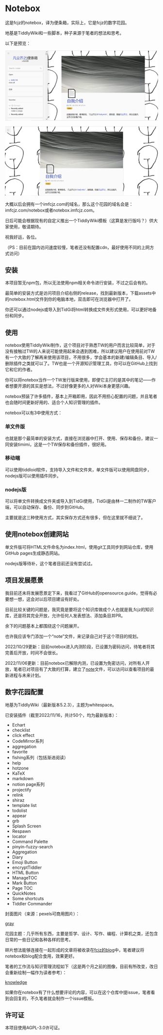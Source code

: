 # Notebox

这是fcjz的notebox，译为便条箱，实际上，它是fcjz的数字花园。

地基是TiddlyWiki和一些脚本，种子来源于笔者的想法和思考。

以下是预览：

![notebox](https://github.com/fcjz/notebox/blob/main/notebox.png)

![note](https://github.com/fcjz/notebox/blob/main/note.png)

大概以后会拥有一个imfcjz.com的域名，那么这个花园的域名会是：imfcjz.com/notebox或者notebox.imfcjz.com。

日后可能会根据现有的自定义推出一个TiddlyWiki模板（这算是发行版吗？）供大家使用，敬请期待。

祝我好运，各位。

（PS：目前在国内访问速度较慢，笔者还没有配置cdn，最好使用不同的上网方式访问）

## 安装

本项目暂无npm包，所以无法使用npm相关命令进行安装，不过之后会有的。

最简单的安装方式是访问项目介绍右侧的release，找到最新版本，下载assets中的notebox.html文件到你的电脑本地，双击即可在浏览器中打开了。

你还可以通过nodejs或导入到TidGi将html转换成文件夹形式使用，可以更好地备份和同步。

## 使用

notebox使用TiddlyWiki制作，这个项目对于熟悉TW的用户而言比较简单，对于没有接触过TW的人来说可能使用起来会遇到困难，所以建议用户在使用前对TW有一个大致的了解再来使用该项目，不用很多，学会基本的新建/编辑条目、导入/删除插件之类就可以了。TW也是一个开源知识管理工具，你可以在GitHub上找到它和它的作者。

你可以将notebox当作一个TW发行版来使用，即便它主打的是其中的笔记——作者想要开源的其实是想法，不过好像更多的人对Wiki本身更感兴趣。

notebox预装了许多插件，基本上开箱即用，因此不用担心配置的问题，并且笔者也会随时间更新好用的、适合个人知识管理的插件。

notebox可以有3中使用方式：

### 单文件版

也就是那个最简单的安装方式，直接在浏览器中打开、使用、保存和备份，建议一同安装timimi，这是一个TW保存和备份插件，很好用。

### 移动端

可以使用tiddloid软件，支持导入文件和文件夹，单文件版可以使用网盘同步，nodejs版可以使用插件同步。

### nodejs版

可以将单文件转换成文件夹或导入到TidGi使用，TidGi是由林一二制作的TW客户端，可以自动保存、备份、同步到GitHub。

主要就是这三种使用方式，其实保存方式还有很多，但在这里就不细说了。

## 使用notebox创建网站

单文件版可将HTML文件命名为index.html，使用git工具同步到网站仓库，使用GitHub pages生成静态网站。

nodejs版等待补，这个笔者目前还没有尝试过。

## 项目发展愿景

我目前还未将发展愿景定下来，我看过了GitHub的opensource.guide，觉得有必要想一想，这会对以后项目建设有好处。

目前比较关键的问题是，我究竟是要将这个知识库做成个人也就是我,fcjz的知识库，还是将其完全开放，允许任何人发表想法、添加条目并PR。

余下的问题基本上都围绕这个问题展开。

也许我应该专门添加一个“note”文件，来记录自己对于这个项目的规划。

2022/10/29更新：目前notebox进入内测阶段，已设置为密码访问，待笔者将其完善后开放，时间不会很长。

2022/11/06更新：目前notebox已解除内测，已设置为免密访问，对所有人开放，笔者已对项目有了大致的打算，建立了[note](https://github.com/fcjz/notebox/blob/main/note.md)文件，可以访问以查看项目的最新进程与未来计划。

## 数字花园配置

地基为TiddlyWiki（最新版本5.2.3），主题为whitespace。

已安装插件（截至2022/11/16，共计50个，均为最新版本）：

- Echart
- checklist
- click effect
- CodeMirror系列
- aggregation
- favorite
- fishing系列（包括渐进阅读）
- help
- hotzone
- KaTeX
- markdown
- notion page系列
- projectify
- relink
- shiraz
- template list
- todolist
- appear
- grb
- Splash Screen
- Respawn
- locator
- Command Palette
- pinyin-fuzzy-search
- Aggregation
- Diary
- Emoji Button
- encryptTiddler
- HTML Button
- ManageTOC
- Mark Button
- Page TOC
- QuickNotes
- Some shortcuts
- Tiddler Commander

封面图片（来源：pexels可商用图片）：

[gray](https://github.com/fcjz/notebox/blob/main/pexels-photo-3490393-.png)

花园主题：几乎所有东西，主要是哲学、设计、写作、编程、计算机之类，还包含日常的一些日记和各种各样的思考。

碎片想法能够连接在一起形成的文章将被收录在[fcjz的blog](https://fcjz.github.io/blog)中，笔者建议将notebox和blog配合食用，效果更好。

笔者的工作流与知识管理流程如下（这是两个月之前的图像，目前有所改变，改日会重新绘制一幅作为读者参考）：

[knowledge](https://github.com/fcjz/notebox/blob/main/%E4%B8%AA%E4%BA%BA%E5%B7%A5%E4%BD%9C%E6%B5%81.png)

如果你在notebox有了什么想要评论的内容，可以在这个仓库中提issue，笔者看到会回复的，不久笔者就会制作一个issue模板。

## 许可证

本项目使用AGPL-3.0许可证。
